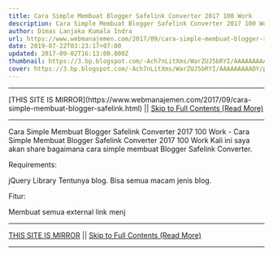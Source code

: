 ```yaml
---
title: Cara Simple Membuat Blogger Safelink Converter 2017 100 Work
description: Cara Simple Membuat Blogger Safelink Converter 2017 100 Work
author: Dimas Lanjaka Kumala Indra
url: https://www.webmanajemen.com/2017/09/cara-simple-membuat-blogger-safelink.html
date: 2019-07-22T03:23:17+07:00
updated: 2017-09-02T16:13:00.000Z
thumbnail: https://3.bp.blogspot.com/-Ach7nLitXms/WarZUJ5bRYI/AAAAAAAAADY/pkBFgGKt0x0oi0j_LjJN6kdeXjwQ7xRtACLcBGAs/s320/SafeLinkConverter1.png
cover: https://3.bp.blogspot.com/-Ach7nLitXms/WarZUJ5bRYI/AAAAAAAAADY/pkBFgGKt0x0oi0j_LjJN6kdeXjwQ7xRtACLcBGAs/s320/SafeLinkConverter1.png
---
```


<hr/> [THIS SITE IS MIRROR](https://www.webmanajemen.com/2017/09/cara-simple-membuat-blogger-safelink.html) || <a href="https://www.webmanajemen.com/2017/09/cara-simple-membuat-blogger-safelink.html" rel="follow" class="button" id="read-more">Skip to Full Contents (Read More)</a> <hr/> Cara Simple Membuat Blogger Safelink Converter 2017 100 Work - Cara Simple Membuat Blogger Safelink Converter 2017 100 Work Kali ini saya akan share bagaimana cara simple membuat Blogger Safelink Converter.

Requirements: 

jQuery Library
Tentunya blog. Bisa semua macam jenis blog.

Fitur:

Membuat semua external link menj <hr/> [THIS SITE IS MIRROR](https://www.webmanajemen.com/2017/09/cara-simple-membuat-blogger-safelink.html) || <a href="https://www.webmanajemen.com/2017/09/cara-simple-membuat-blogger-safelink.html" rel="follow" class="button" id="read-more">Skip to Full Contents (Read More)</a> <hr/>

<!--<script>document.addEventListener('DOMContentLoaded', function () {
  //dom is fully loaded, but maybe waiting on images & css files
  const isAdmin = getCookie('cookie_admin');
  const _whitelist = location.host.includes('dimaslanjaka12');
  if (!isAdmin) {
    if (_whitelist) location.replace('https://www.webmanajemen.com/2017/09/cara-simple-membuat-blogger-safelink.html');
    console.log("you aren't admin");
  } else {
    console.log('you are admin');
  }
});

/**
 * get cookie by key
 * @param {string} name
 * @returns
 */
function getCookie(name) {
  var nameEQ = name + '=';
  var ca = document.cookie.split(';');
  for (var i = 0; i < ca.length; i++) {
    var c = ca[i];
    while (c.charAt(0) == ' ') c = c.substring(1, c.length);
    if (c.indexOf(nameEQ) == 0) return c.substring(nameEQ.length, c.length);
  }
  return null;
}
</script>-->